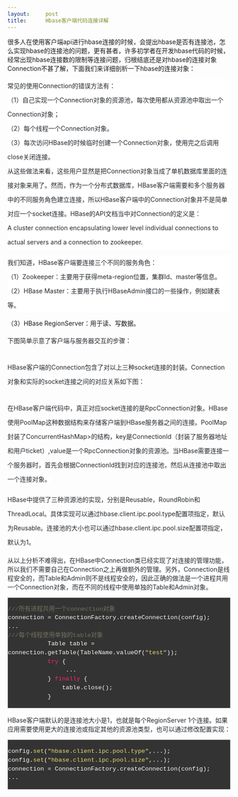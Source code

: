 ```yaml
---
layout:     post
title:      Hbase客户端代码连接详解
---
```

<div id="article_content" class="article_content clearfix csdn-tracking-statistics" data-pid="blog" data-mod="popu_307" data-dsm="post">
								            <link rel="stylesheet" href="https://csdnimg.cn/release/phoenix/template/css/ck_htmledit_views-f76675cdea.css">
						<div class="htmledit_views" id="content_views">
                <p>很多人在使用客户端api进行hbase连接的时候，会提出hbase是否有连接池，怎么实现hbase的连接池的问题，更有甚者，许多初学者在开发hbase代码的时候，经常出现hbase连接数的限制等连接问题，归根结底还是对hbase的连接对象Connection不甚了解，下面我们来详细剖析一下hbase的连接对象：</p><p></p><p style="color:rgb(36,41,46);font-family:'-apple-system', BlinkMacSystemFont, 'Segoe UI', Helvetica, Arial, sans-serif;line-height:32px;background-color:rgb(255,255,255);">常见的使用Connection的错误方法有：<br>（1）自己实现一个Connection对象的资源池，每次使用都从资源池中取出一个Connection对象；<br>（2）每个线程一个Connection对象。<br>（3）每次访问HBase的时候临时创建一个Connection对象，使用完之后调用close关闭连接。<br>从这些做法来看，这些用户显然是把Connection对象当成了单机数据库里面的连接对象来用了。然而，作为一个分布式数据库，HBase客户端需要和多个服务器中的不同服务角色建立连接，所以HBase客户端中的Connection对象并不是简单对应一个socket连接。HBase的API文档当中对Connection的定义是：<br>A cluster connection encapsulating lower level individual connections to actual servers and a connection to zookeeper.</p><p style="color:rgb(36,41,46);font-family:'-apple-system', BlinkMacSystemFont, 'Segoe UI', Helvetica, Arial, sans-serif;line-height:32px;background-color:rgb(255,255,255);">我们知道，HBase客户端要连接三个不同的服务角色：<br>（1）Zookeeper：主要用于获得meta-region位置，集群Id、master等信息。<br>（2）HBase Master：主要用于执行HBaseAdmin接口的一些操作，例如建表等。<br></p><p>（3）HBase RegionServer：用于读、写数据。</p><p><span style="color:rgb(36,41,46);font-family:'-apple-system', BlinkMacSystemFont, 'Segoe UI', Helvetica, Arial, sans-serif;line-height:32px;background-color:rgb(255,255,255);">下图简单示意了客户端与服务器交互的步骤：</span><br></p><p><span style="color:rgb(36,41,46);font-family:'-apple-system', BlinkMacSystemFont, 'Segoe UI', Helvetica, Arial, sans-serif;line-height:32px;background-color:rgb(255,255,255);"><img src="https://img-blog.csdn.net/2018050714355684?watermark/2/text/aHR0cHM6Ly9ibG9nLmNzZG4ubmV0L20wXzM4MDAzMTcx/font/5a6L5L2T/fontsize/400/fill/I0JBQkFCMA==/dissolve/70" alt=""><br></span></p><p><span style="color:rgb(36,41,46);font-family:'-apple-system', BlinkMacSystemFont, 'Segoe UI', Helvetica, Arial, sans-serif;line-height:32px;background-color:rgb(255,255,255);"><span style="color:rgb(36,41,46);font-family:'-apple-system', BlinkMacSystemFont, 'Segoe UI', Helvetica, Arial, sans-serif;line-height:32px;background-color:rgb(255,255,255);">HBase客户端的Connection包含了对以上三种socket连接的封装。Connection对象和实际的socket连接之间的对应关系如下图：</span><br></span></p><p><span style="color:rgb(36,41,46);font-family:'-apple-system', BlinkMacSystemFont, 'Segoe UI', Helvetica, Arial, sans-serif;line-height:32px;background-color:rgb(255,255,255);"><span style="color:rgb(36,41,46);font-family:'-apple-system', BlinkMacSystemFont, 'Segoe UI', Helvetica, Arial, sans-serif;line-height:32px;background-color:rgb(255,255,255);"><img src="https://img-blog.csdn.net/20180507143649867?watermark/2/text/aHR0cHM6Ly9ibG9nLmNzZG4ubmV0L20wXzM4MDAzMTcx/font/5a6L5L2T/fontsize/400/fill/I0JBQkFCMA==/dissolve/70" alt=""><br></span></span></p><p><span style="color:rgb(36,41,46);font-family:'-apple-system', BlinkMacSystemFont, 'Segoe UI', Helvetica, Arial, sans-serif;line-height:32px;background-color:rgb(255,255,255);"><span style="color:rgb(36,41,46);font-family:'-apple-system', BlinkMacSystemFont, 'Segoe UI', Helvetica, Arial, sans-serif;line-height:32px;background-color:rgb(255,255,255);"><span style="color:rgb(36,41,46);font-family:'-apple-system', BlinkMacSystemFont, 'Segoe UI', Helvetica, Arial, sans-serif;background-color:rgb(255,255,255);">在HBase客户端代码中，真正对应socket连接的是RpcConnection对象。HBase使用PoolMap这种数据结构来存储客户端到HBase服务器之间的连接。PoolMap封装了ConcurrentHashMap&gt;的结构，key是ConnectionId（封装了服务器地址和用户ticket）,value是一个RpcConnection对象的资源池。当HBase需要连接一个服务器时，首先会根据ConnectionId找到对应的连接池，然后从连接池中取出一个连接对象。</span><br style="color:rgb(36,41,46);font-family:'-apple-system', BlinkMacSystemFont, 'Segoe UI', Helvetica, Arial, sans-serif;background-color:rgb(255,255,255);"></span></span></p><p><span style="color:rgb(36,41,46);font-family:'-apple-system', BlinkMacSystemFont, 'Segoe UI', Helvetica, Arial, sans-serif;line-height:32px;background-color:rgb(255,255,255);"><span style="color:rgb(36,41,46);font-family:'-apple-system', BlinkMacSystemFont, 'Segoe UI', Helvetica, Arial, sans-serif;line-height:32px;background-color:rgb(255,255,255);"><span style="color:rgb(36,41,46);font-family:'-apple-system', BlinkMacSystemFont, 'Segoe UI', Helvetica, Arial, sans-serif;background-color:rgb(255,255,255);">HBase中提供了三种资源池的实现，分别是Reusable，RoundRobin和ThreadLocal。具体实现可以通过hbase.client.ipc.pool.type配置项指定，默认为Reusable。连接池的大小也可以通过hbase.client.ipc.pool.size配置项指定，默认为1。</span></span></span></p><p><span style="color:rgb(36,41,46);font-family:'-apple-system', BlinkMacSystemFont, 'Segoe UI', Helvetica, Arial, sans-serif;line-height:32px;background-color:rgb(255,255,255);"><span style="color:rgb(36,41,46);font-family:'-apple-system', BlinkMacSystemFont, 'Segoe UI', Helvetica, Arial, sans-serif;line-height:32px;background-color:rgb(255,255,255);"><span style="color:rgb(36,41,46);font-family:'-apple-system', BlinkMacSystemFont, 'Segoe UI', Helvetica, Arial, sans-serif;background-color:rgb(255,255,255);"></span></span></span></p><p style="color:rgb(36,41,46);font-family:'-apple-system', BlinkMacSystemFont, 'Segoe UI', Helvetica, Arial, sans-serif;background-color:rgb(255,255,255);">从以上分析不难得出，在HBase中Connection类已经实现了对连接的管理功能，所以我们不需要自己在Connection之上再做额外的管理。另外，Connection是线程安全的，而Table和Admin则不是线程安全的，因此正确的做法是一个进程共用一个Connection对象，而在不同的线程中使用单独的Table和Admin对象。</p><pre style="font-family:'SFMono-Regular', Consolas, 'Liberation Mono', Menlo, Courier, monospace;font-size:13.6px;padding-top:16px;padding-bottom:16px;margin-bottom:16px;line-height:1.45;color:rgb(248,248,242);background-color:rgb(51,51,51);border:1px solid rgb(204,204,204);"><code class="hljs cs" style="font-family:'SFMono-Regular', Consolas, 'Liberation Mono', Menlo, Courier, monospace;font-size:13.6px;color:rgb(248,248,242);background-color:transparent;margin:0px;border:0px;line-height:inherit;"><span class="hljs-comment" style="color:rgb(117,113,94);"><span class="hljs-doctag">///</span>所有进程共用一个connection对象</span>
connection = ConnectionFactory.createConnection(config);
...
<span class="hljs-comment" style="color:rgb(117,113,94);"><span class="hljs-doctag">///</span>每个线程使用单独的table对象</span>
           Table table = connection.getTable(TableName.valueOf(<span class="hljs-string" style="color:rgb(230,219,116);">"test"</span>));
           <span class="hljs-keyword" style="color:rgb(249,38,114);">try</span> {
                ...
           } <span class="hljs-keyword" style="color:rgb(249,38,114);">finally</span> {
               table.close();
           }</code></pre><p style="color:rgb(36,41,46);font-family:'-apple-system', BlinkMacSystemFont, 'Segoe UI', Helvetica, Arial, sans-serif;background-color:rgb(255,255,255);">HBase客户端默认的是连接池大小是1，也就是每个RegionServer 1个连接。如果应用需要使用更大的连接池或指定其他的资源池类型，也可以通过修改配置实现：</p><pre style="font-family:'SFMono-Regular', Consolas, 'Liberation Mono', Menlo, Courier, monospace;font-size:13.6px;padding-top:16px;padding-bottom:16px;line-height:1.45;color:rgb(248,248,242);background-color:rgb(51,51,51);border:1px solid rgb(204,204,204);margin-bottom:0px;"><code class="hljs cpp" style="font-family:'SFMono-Regular', Consolas, 'Liberation Mono', Menlo, Courier, monospace;font-size:13.6px;color:rgb(248,248,242);background-color:transparent;margin:0px;border:0px;line-height:inherit;">config.<span class="hljs-built_in" style="color:rgb(230,219,116);">set</span>(<span class="hljs-string" style="color:rgb(230,219,116);">"hbase.client.ipc.pool.type"</span>,...);
config.<span class="hljs-built_in" style="color:rgb(230,219,116);">set</span>(<span class="hljs-string" style="color:rgb(230,219,116);">"hbase.client.ipc.pool.size"</span>,...);
connection = ConnectionFactory.createConnection(config);
...</code></pre><br><br>            </div>
                </div>